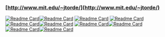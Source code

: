 ### [http://www.mit.edu/~jtorde/](http://www.mit.edu/~jtorde/)


[![Readme Card](https://github-readme-stats.vercel.app/api/pin/?username=mit-acl&repo=panther&show_owner=true)](https://github.com/mit-acl/panther)[![Readme Card](https://github-readme-stats.vercel.app/api/pin/?username=mit-acl&repo=mader&show_owner=true)](https://github.com/mit-acl/mader)
[![Readme Card](https://github-readme-stats.vercel.app/api/pin/?username=mit-acl&repo=faster&show_owner=true)](https://github.com/mit-acl/faster) [![Readme Card](https://github-readme-stats.vercel.app/api/pin/?username=mit-acl&repo=minvo&show_owner=true)](https://github.com/mit-acl/minvo)
[![Readme Card](https://github-readme-stats.vercel.app/api/pin/?username=jtorde&repo=uav_trajectory_optimizer&show_owner=true)](https://github.com/jtorde/uav_trajectory_optimizer)[![Readme Card](https://github-readme-stats.vercel.app/api/pin/?username=jtorde&repo=planning_worlds_gazebo&show_owner=true)](https://github.com/jtorde/planning_worlds_gazebo)
[![Readme Card](https://github-readme-stats.vercel.app/api/pin/?username=jtorde&repo=uav_trajectory_optimizer_gurobi&show_owner=true)](https://github.com/jtorde/uav_trajectory_optimizer_gurobi)[![Readme Card](https://github-readme-stats.vercel.app/api/pin/?username=jtorde&repo=uav_adaptive_control&show_owner=true)](https://github.com/jtorde/uav_adaptive_control)
[![Readme Card](https://github-readme-stats.vercel.app/api/pin/?username=mit-acl&repo=separator&show_owner=true)](https://github.com/mit-acl/separator)[![Readme Card](https://github-readme-stats.vercel.app/api/pin/?username=jtorde&repo=drone_racing_gpops&show_owner=true)](https://github.com/jtorde/drone_racing_gpops)


<!--
**jtorde/jtorde** is a ✨ _special_ ✨ repository because its `README.md` (this file) appears on your GitHub profile.

Here are some ideas to get you started:

- 🔭 I’m currently working on ...
- 🌱 I’m currently learning ...
- 👯 I’m looking to collaborate on ...
- 🤔 I’m looking for help with ...
- 💬 Ask me about ...
- 📫 How to reach me: ...
- 😄 Pronouns: ...
- ⚡ Fun fact: ...
-->
